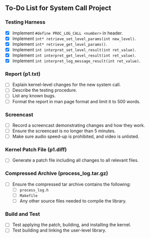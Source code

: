 ## To-Do List for System Call Project

### Testing Harness

- [x]  Implement `#define PROC_LOG_CALL <number>` in header.
- [x]  Implement `int* retrieve_set_level_params(int new_level)`.
- [x]  Implement `int* retrieve_get_level_params()`.
- [x]  Implement `int interpret_set_level_result(int ret_value)`.
- [x]  Implement `int interpret_get_level_result(int ret_value)`.
- [x]  Implement `int interpret_log_message_result(int ret_value)`.

### Report (p1.txt)

- [ ]  Explain kernel-level changes for the new system call.
- [ ]  Describe the testing procedure.
- [ ]  List any known bugs.
- [ ]  Format the report in man page format and limit it to 500 words.

### Screencast

- [ ]  Record a screencast demonstrating changes and how they work.
- [ ]  Ensure the screencast is no longer than 5 minutes.
- [ ]  Make sure audio speed-up is prohibited, and video is unlisted.

### Kernel Patch File (p1.diff)

- [ ]  Generate a patch file including all changes to all relevant files.

### Compressed Archive (process_log.tar.gz)

- [ ]  Ensure the compressed tar archive contains the following:
    - [ ]  `process_log.h`
    - [ ]  `Makefile`
    - [ ]  Any other source files needed to compile the library.

### Build and Test

- [ ]  Test applying the patch, building, and installing the kernel.
- [ ]  Test building and linking the user-level library.